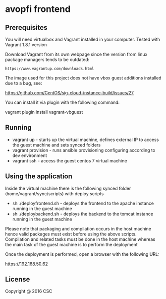 # avopfi frontend

## Prerequisites

You will need virtualbox and Vagrant installed in your computer. Tested with Vagrant 1.8.1 version

Download Vagrant from its own webpage since the version from linux package managers tends to be outdated:

    https://www.vagrantup.com/downloads.html

The image used for this project does not have vbox guest additions installed due to a bug, see: 

   https://github.com/CentOS/sig-cloud-instance-build/issues/27

You can install it via plugin with the following command:

   vagrant plugin install vagrant-vbguest

## Running

  * vagrant up - starts up the virtual machine, defines external IP to access the guest machine and sets synced folders
  * vagrant provision  - runs ansible provisioning configuring according to dev environment
  * vagrant ssh - access the guest centos 7 virtual machine
    
## Using the application

Inside the virtual machine there is the following synced folder (home/vagrant/sync/scripts)  with deploy scripts
  * sh ./deployfrontend.sh - deploys the frontend to the apache instance running in the guest machine
  * sh ./deploybackend.sh - deploys the backend to the tomcat instance running in the guest machine

Please note that packaging and compilation occurs in the host machine hence valid packages must exist before using the above scripts. Compilation and related tasks must be done in the host machine whereas the main task of the guest machine is to perform the deployment

Once the deployment is performed, open a browser with the following URL:

https://192.168.50.62 


## License

Copyright @ 2016 CSC

